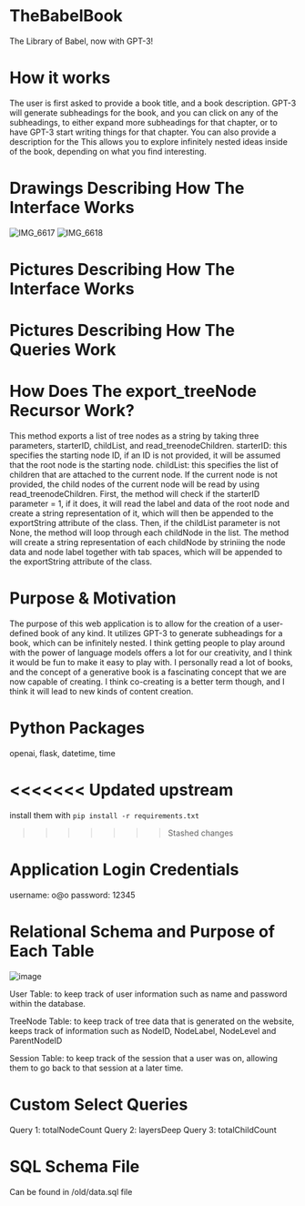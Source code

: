 # TheBabelBook
The Library of Babel, now with GPT-3!


# How it works
The user is first asked to provide a book title, and a book description.
GPT-3 will generate subheadings for the book, and you can click on any of the subheadings, to either expand more subheadings for that chapter, or to have GPT-3 start writing things for that chapter. You can also provide a description for the
This allows you to explore infinitely nested ideas inside of the book, depending on what you find interesting.


# Drawings Describing How The Interface Works
![IMG_6617](https://user-images.githubusercontent.com/123018982/235555336-d039d533-e777-45f3-be25-6da5e3fab2fb.jpg)
![IMG_6618](https://user-images.githubusercontent.com/123018982/235557075-56229e36-0eb2-4c9e-b4f2-fa5e6b24e1ff.jpg)

# Pictures Describing How The Interface Works





# Pictures Describing How The Queries Work

 



# How Does The export_treeNode Recursor Work?
This method exports a list of tree nodes as a string by taking three parameters, starterID, childList, and read_treenodeChildren. 
  starterID: this specifies the starting node ID, if an ID is not provided, it will be assumed that the root node is the starting node. 
  childList: this specifies the list of children that are attached to the current node. If the current node is not provided, the child nodes of the current node will be read by using read_treenodeChildren. 
First, the method will check if the starterID parameter = 1, if it does, it will read the label and data of the root node and create a string representation of it, which will then be appended to the exportString attribute of the class. Then, if the childList parameter is not None, the method will loop through each childNode in the list. The method will create a string representation of each childNode by striniing the node data and node label together with tab spaces, which will be appended to the exportString attribute of the class. 


# Purpose & Motivation
The purpose of this web application is to allow for the creation of a user-defined book of any kind.
It utilizes GPT-3 to generate subheadings for a book, which can be infinitely nested. I think getting people to play around with the power of language models offers a lot for our creativity, and I think it would be fun to make it easy to play with. I personally read a lot of books, and the concept of a generative book is a fascinating concept that we are now capable of creating. I think co-creating is a better term though, and I think it will lead to new kinds of content creation.


# Python Packages
openai, flask, datetime, time 

<<<<<<< Updated upstream
=======
install them with `pip install -r requirements.txt`
>>>>>>> Stashed changes

# Application Login Credentials
username: o@o
password: 12345


# Relational Schema and Purpose of Each Table
![image](https://user-images.githubusercontent.com/123018982/235201241-34b18173-ddfa-4b5a-864c-7be7152991f5.png)

User Table: to keep track of user information such as name and password within the database. 

TreeNode Table: to keep track of tree data that is generated on the website, keeps track of information such as NodeID, NodeLabel, NodeLevel and ParentNodeID

Session Table: to keep track of the session that a user was on, allowing them to go back to that session at a later time. 

# Custom Select Queries
Query 1: totalNodeCount
Query 2: layersDeep
Query 3: totalChildCount

# SQL Schema File 
Can be found in /old/data.sql file 




